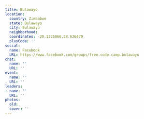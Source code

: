 ```yaml
---
title: Bulawayo
location:
  country: Zimbabwe
  state: Bulawayo
  city: Bulawayo
  neighborhood: 
  coordinates: -20.1325066,28.626479
  plusCode: ''
social:
  name: Facebook
  URL: https://www.facebook.com/groups/free.code.camp.bulawayo
chat:
  name: ''
  URL: ''
event:
  name: ''
  URL: ''
leaders:
- name: ''
  URL: ''
photos:
  old: 
  cover: ''
---
```

